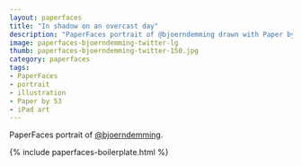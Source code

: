 ```yaml
---
layout: paperfaces
title: "In shadow on an overcast day"
description: "PaperFaces portrait of @bjoerndemming drawn with Paper by 53 on an iPad."
image: paperfaces-bjoerndemming-twitter-lg
thumb: paperfaces-bjoerndemming-twitter-150.jpg
category: paperfaces
tags: 
- PaperFaces
- portrait
- illustration
- Paper by 53
- iPad art
---
```


PaperFaces portrait of [@bjoerndemming](http://twitter.com/bjoerndemming).

{% include paperfaces-boilerplate.html %}